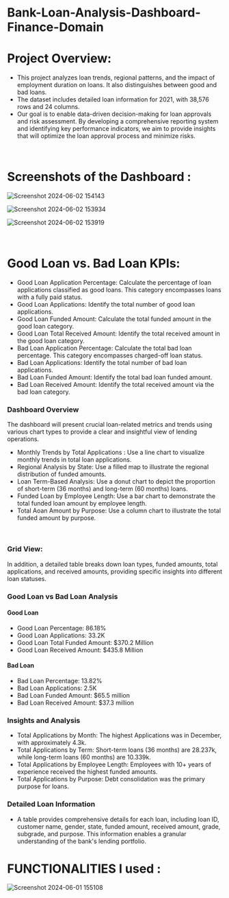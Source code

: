 # Bank-Loan-Analysis-Dashboard-Finance-Domain


# Project Overview:
- This project analyzes loan trends, regional patterns, and the impact of employment duration on loans. It also distinguishes between good and bad loans. 
- The dataset includes detailed loan information for 2021, with 38,576 rows and 24 columns.
- Our goal is to enable data-driven decision-making for loan approvals and risk assessment. By developing a comprehensive reporting system and identifying key performance indicators, we aim to provide insights that will optimize the loan approval process and minimize risks.


<br>

# Screenshots of the Dashboard :
![Screenshot 2024-06-02 154143](https://github.com/Manish7272/Bank-Loan-Analysis----Power-Bi-Dashboard----Finance-Domain/assets/71213166/81e09b93-1d92-4c7b-8a4e-3812d05dbc9d)

![Screenshot 2024-06-02 153934](https://github.com/Manish7272/Bank-Loan-Analysis----Power-Bi-Dashboard----Finance-Domain/assets/71213166/51f77ddc-1bed-46b3-bc91-35f3cbfc5e7a)

![Screenshot 2024-06-02 153919](https://github.com/Manish7272/Bank-Loan-Analysis----Power-Bi-Dashboard----Finance-Domain/assets/71213166/3f1b0497-4d97-4eb7-8b0e-d1d652a8efa0)

<br>
  
# Good Loan vs. Bad Loan KPIs:
- Good Loan Application Percentage: Calculate the percentage of loan applications classified as good loans. This category encompasses loans with a fully paid status.
- Good Loan Applications: Identify the total number of good loan applications.
- Good Loan Funded Amount: Calculate the total funded amount in the good loan category.
- Good Loan Total Received Amount: Identify the total received amount in the good loan category.
- Bad Loan Application Percentage: Calculate the total bad loan percentage. This category encompasses charged-off loan status.
- Bad Loan Applications: Identify the total number of bad loan applications.
- Bad Loan Funded Amount: Identify the total bad loan funded amount.
- Bad Loan Received Amount: Identify the total received amount via the bad loan category.


### Dashboard Overview 
The dashboard will present crucial loan-related metrics and trends using various chart types to provide a clear and insightful view of lending operations.

- Monthly Trends by Total Applications : Use a line chart to visualize monthly trends in total loan applications.
- Regional Analysis by State: Use a filled map to illustrate the regional distribution of funded amounts.
- Loan Term-Based Analysis: Use a donut chart to depict the proportion of short-term (36 months) and long-term (60 months) loans.
- Funded Loan by Employee Length: Use a bar chart to demonstrate the total funded loan amount by employee length.
- Total Aoan Amount by Purpose: Use a column chart to illustrate the total funded amount by purpose.

<br>

### Grid View:
In addition, a detailed table breaks down loan types, funded amounts, total applications, and received amounts, providing specific insights into different loan statuses.

### Good Loan vs Bad Loan Analysis
#### Good Loan
  - Good Loan Percentage: 86.18%
  - Good Loan Applications: 33.2K
  - Good Loan Total Funded Amount: $370.2 Million
  - Good Loan Received Amount: $435.8 Million

#### Bad Loan
  - Bad Loan Percentage: 13.82%
  - Bad Loan Applications: 2.5K
  - Bad Loan Funded Amount: $65.5 million
  - Bad Loan Received Amount: $37.3 million

### Insights and Analysis
- Total Applications by Month: The highest Applications was in December, with approximately 4.3k.
- Total Applications by Term: Short-term loans (36 months) are 28.237k, while long-term loans (60 months) are 10.339k.
- Total Applications by Employee Length: Employees with 10+ years of experience received the highest funded amounts.
- Total Applications by Purpose: Debt consolidation was the primary purpose for loans.

### Detailed Loan Information
- A table provides comprehensive details for each loan, including loan ID, customer name, gender, state, funded amount, received amount, grade, subgrade, and purpose. This information enables a granular understanding of the bank's lending portfolio.

# FUNCTIONALITIES I used :

![Screenshot 2024-06-01 155108](https://github.com/Manish7272/Bank-Loan-Analysis----Power-Bi-Dashboard----Finance-Domain/assets/71213166/57ba5d8a-6926-4cbd-b89d-9845103805d5)


